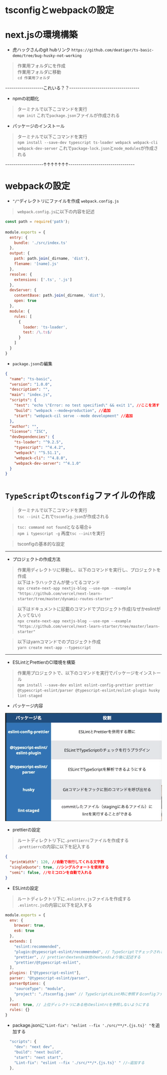 # tsconfigとwebpackの設定

# next.jsの環境構築
- 虎ハックさんのgit hubリンク
`https://github.com/deatiger/ts-basic-demo/tree/bug-husky-not-working`

> 作業用フォルダにを作成  
> 作業用フォルダに移動  
`cd 作業用フォルダ`

-------------------これいる？？-----------------------------------

- npmの初期化
> ターミナルで以下こコマンドを実行  
`npm init`
これで`package.json`ファイルが作成される

- パッケージのインストール
> ターミナルで以下こコマンドを実行  
`npm install --save-dev typescript ts-loader webpack webpack-cli webpack-dev-server`
これで`package-lock.json`と`node_modules`が作成される

-------------------↑↑↑↑↑↑↑---------------------------------

# webpackの設定
- `"/"`ディレクトリにファイルを作成
`webpack.config.js`
> `webpack.config.js`に以下の内容を記述  
```js
const path = require('path');

module.exports = {
  entry: {
    bundle: './src/index.ts'
  },
  output: {
    path: path.join(_dirname, 'dist'),
    flename: '[name].js'
  },
  resolve: {
    extensions: ['.ts', '.js']
  },
  devServer: {
    contentBase: path.join(_dirname, 'dist'),
    open: true
  },
  module: {
    rules: [
      {
        loader: 'ts-loader',
        test: /\.ts$/
      }
    ]
  }
}
```

- `package.json`の編集
```json
{
  "name": "ts-basic",
  "version": "1.0.0",
  "description": "",
  "main": "index.js",
  "scripts": {
    "test": "echo \"Error: no test specified\" && exit 1", //ここを消す
    "build": "webpack --mode=production", //追加
    "start": "webpack-cil serve --mode development" //追加
  },
  "author": "",
  "license": "ISC",
  "devDependencies": {
    "ts-loader": "^9.2.5",
    "typescript": "^4.4.2",
    "webpack": "^5.51.1",
    "webpack-cli": "^4.8.0",
    "webpack-dev-server": "^4.1.0"
  }
}
```

# `TypeScript`の`tsconfig`ファイルの作成
> ターミナルで以下こコマンドを実行  
`tsc --init`
これで`tsconfig.json`が作成される

> `tsc: command not found`となる場合↓  
`npm i typescript -g`
> 再度`tsc --init`を実行  

> tsconfigの基本的な設定
<!-- tsconfigの写真 -->

------------------------------------------------------------------
- プロジェクトの作成方法
> 作業用ディレクトリに移動し、以下のコマンドを実行し、プロジェクトを作成  
> 以下はトラハックさんが使ってるコマンド  
`npx create-next-app nextjs-blog --use-npm --example "https://github.com/vercel/next-learn-starter/tree/master/dynamic-routes-starter"`

> 以下はドキュメントに記載のコマンドでプロジェクト作成(なぜかeslintが入ってない)  
`npx create-next-app nextjs-blog --use-npm --example "https://github.com/vercel/next-learn-starter/tree/master/learn-starter"`

> 以下はyarnコマンドでのプロジェクト作成   
`yarn create next-app --typescript`

------------------------------------------------------------------

- ESLintとPrettierのCI環境を構築
> 作業用プロジェクトで、以下のコマンドを実行でパッケージをインストール  
`npm install --save-dev eslint eslint-config-prettier prettier @typescript-eslint/parser @typescript-eslint/eslint-plugin husky lint-staged`

- パッケージ内容
<img src="info.png">

- prettierの設定
> ルートディレクトリ下に`.prettierrc`ファイルを作成する  
> `.prettierrc`の内容に以下を記入する  
```json
{
  "printWidth": 120, //自動で改行してくれる文字数
  "singleQuote": true, //シングルクォートを使用する
  "semi": false, //セミコロンを自動で入れる
}
```

- ESLintの設定
> ルートディレクトリ下に`.eslintrc.js`ファイルを作成する  
> `.eslintrc.js`の内容に以下を記入する  
```js
module.exports = {
  env: {
    browser: true,
    es6: true
  },
  extends: [
    "eslint:recommended",
    "plugin:@typescript-eslint/recommended", // TypeScriptでチェックされる項目をLintから除外する設定
    "prettier", // prettierのextendsは他のextendsより後に記述する
    "prettier/@typescript-eslint",
  ],
  plugins: ["@typescript-eslint"],
  parser: "@typescript-eslint/parser",
  parserOptions: {
    "sourceType": "module",
    "project": "./tsconfig.json" // TypeScriptのLint時に参照するconfigファイルを指定
  },
  root: true, // 上位ディレクトリにある他のeslintrcを参照しないようにする
  rules: {}
}
```

- package.jsonに`"Lint-fix": "eslint --fix './src/**/*.{js.ts}' "`を追加する
```js
  "scripts": {
    "dev": "next dev",
    "build": "next build",
    "start": "next start",
    "Lint-fix": "eslint --fix './src/**/*.{js.ts}' " //⇦追加する
  },
```